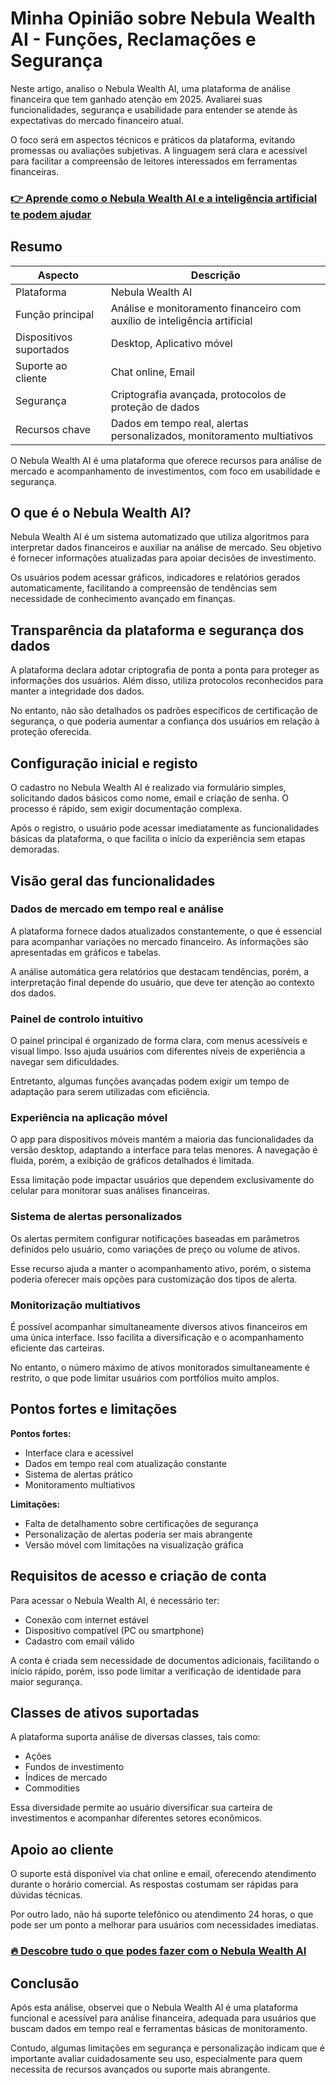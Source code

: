 # Minha Opinião sobre Nebula Wealth AI  - Funções, Reclamações e Segurança
 

Neste artigo, analiso o Nebula Wealth AI, uma plataforma de análise financeira que tem ganhado atenção em 2025. Avaliarei suas funcionalidades, segurança e usabilidade para entender se atende às expectativas do mercado financeiro atual.

O foco será em aspectos técnicos e práticos da plataforma, evitando promessas ou avaliações subjetivas. A linguagem será clara e acessível para facilitar a compreensão de leitores interessados em ferramentas financeiras.

### [👉 Aprende como o Nebula Wealth AI e a inteligência artificial te podem ajudar](https://tinyurl.com/292ynu4a)
## Resumo

| Aspecto                  | Descrição                                                                 |
|-------------------------|---------------------------------------------------------------------------|
| Plataforma              | Nebula Wealth AI                                                          |
| Função principal        | Análise e monitoramento financeiro com auxílio de inteligência artificial |
| Dispositivos suportados | Desktop, Aplicativo móvel                                                  |
| Suporte ao cliente      | Chat online, Email                                                        |
| Segurança               | Criptografia avançada, protocolos de proteção de dados                    |
| Recursos chave          | Dados em tempo real, alertas personalizados, monitoramento multiativos    |

O Nebula Wealth AI é uma plataforma que oferece recursos para análise de mercado e acompanhamento de investimentos, com foco em usabilidade e segurança.

## O que é o Nebula Wealth AI?

Nebula Wealth AI é um sistema automatizado que utiliza algoritmos para interpretar dados financeiros e auxiliar na análise de mercado. Seu objetivo é fornecer informações atualizadas para apoiar decisões de investimento.

Os usuários podem acessar gráficos, indicadores e relatórios gerados automaticamente, facilitando a compreensão de tendências sem necessidade de conhecimento avançado em finanças.

## Transparência da plataforma e segurança dos dados

A plataforma declara adotar criptografia de ponta a ponta para proteger as informações dos usuários. Além disso, utiliza protocolos reconhecidos para manter a integridade dos dados.

No entanto, não são detalhados os padrões específicos de certificação de segurança, o que poderia aumentar a confiança dos usuários em relação à proteção oferecida.

## Configuração inicial e registo

O cadastro no Nebula Wealth AI é realizado via formulário simples, solicitando dados básicos como nome, email e criação de senha. O processo é rápido, sem exigir documentação complexa.

Após o registro, o usuário pode acessar imediatamente as funcionalidades básicas da plataforma, o que facilita o início da experiência sem etapas demoradas.

## Visão geral das funcionalidades

### Dados de mercado em tempo real e análise

A plataforma fornece dados atualizados constantemente, o que é essencial para acompanhar variações no mercado financeiro. As informações são apresentadas em gráficos e tabelas.

A análise automática gera relatórios que destacam tendências, porém, a interpretação final depende do usuário, que deve ter atenção ao contexto dos dados.

### Painel de controlo intuitivo

O painel principal é organizado de forma clara, com menus acessíveis e visual limpo. Isso ajuda usuários com diferentes níveis de experiência a navegar sem dificuldades.

Entretanto, algumas funções avançadas podem exigir um tempo de adaptação para serem utilizadas com eficiência.

### Experiência na aplicação móvel

O app para dispositivos móveis mantém a maioria das funcionalidades da versão desktop, adaptando a interface para telas menores. A navegação é fluida, porém, a exibição de gráficos detalhados é limitada.

Essa limitação pode impactar usuários que dependem exclusivamente do celular para monitorar suas análises financeiras.

### Sistema de alertas personalizados

Os alertas permitem configurar notificações baseadas em parâmetros definidos pelo usuário, como variações de preço ou volume de ativos.

Esse recurso ajuda a manter o acompanhamento ativo, porém, o sistema poderia oferecer mais opções para customização dos tipos de alerta.

### Monitorização multiativos

É possível acompanhar simultaneamente diversos ativos financeiros em uma única interface. Isso facilita a diversificação e o acompanhamento eficiente das carteiras.

No entanto, o número máximo de ativos monitorados simultaneamente é restrito, o que pode limitar usuários com portfólios muito amplos.

## Pontos fortes e limitações

**Pontos fortes:**

- Interface clara e acessível  
- Dados em tempo real com atualização constante  
- Sistema de alertas prático  
- Monitoramento multiativos  

**Limitações:**

- Falta de detalhamento sobre certificações de segurança  
- Personalização de alertas poderia ser mais abrangente  
- Versão móvel com limitações na visualização gráfica  

## Requisitos de acesso e criação de conta

Para acessar o Nebula Wealth AI, é necessário ter:

- Conexão com internet estável  
- Dispositivo compatível (PC ou smartphone)  
- Cadastro com email válido  

A conta é criada sem necessidade de documentos adicionais, facilitando o início rápido, porém, isso pode limitar a verificação de identidade para maior segurança.

## Classes de ativos suportadas

A plataforma suporta análise de diversas classes, tais como:

- Ações  
- Fundos de investimento  
- Índices de mercado  
- Commodities  

Essa diversidade permite ao usuário diversificar sua carteira de investimentos e acompanhar diferentes setores econômicos.

## Apoio ao cliente

O suporte está disponível via chat online e email, oferecendo atendimento durante o horário comercial. As respostas costumam ser rápidas para dúvidas técnicas.

Por outro lado, não há suporte telefônico ou atendimento 24 horas, o que pode ser um ponto a melhorar para usuários com necessidades imediatas.

### [🔥 Descobre tudo o que podes fazer com o Nebula Wealth AI](https://tinyurl.com/292ynu4a)
## Conclusão

Após esta análise, observei que o Nebula Wealth AI é uma plataforma funcional e acessível para análise financeira, adequada para usuários que buscam dados em tempo real e ferramentas básicas de monitoramento.

Contudo, algumas limitações em segurança e personalização indicam que é importante avaliar cuidadosamente seu uso, especialmente para quem necessita de recursos avançados ou suporte mais abrangente.